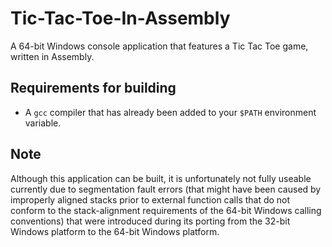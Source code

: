 # Tic-Tac-Toe-In-Assembly
A 64-bit Windows console application that features a Tic Tac Toe game, written in Assembly.

## Requirements for building
- A `gcc` compiler that has already been added to your `$PATH` environment variable.

## Note
Although this application can be built, it is unfortunately not fully useable currently due to segmentation fault errors (that might have been caused by improperly aligned stacks prior to external function calls that do not conform to the stack-alignment requirements of the 64-bit Windows calling conventions) that were introduced during its porting from the 32-bit Windows platform to the 64-bit Windows platform.
